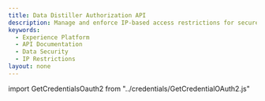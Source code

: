 ```yaml
---
title: Data Distiller Authorization API
description: Manage and enforce IP-based access restrictions for secure data access to Query Service sandboxes, ensuring compliance with organizational security standards.
keywords: 
  - Experience Platform
  - API Documentation
  - Data Security
  - IP Restrictions
layout: none
--- 
```


import GetCredentialsOauth2 from "../credentials/GetCredentialOAuth2.js"

<GetCredentialsOauth2 />

<RedoclyAPIBlock disableSearch=true ctrlFHijack=false src="/experience-platform-apis/swagger-specs/data-distiller-auth.yaml"/>
